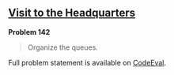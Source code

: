 [Visit to the Headquarters][ce]
-------------------------------

**Problem 142**

> Organize the queues.

Full problem statement is available on [CodeEval][ce].

[ce]: https://www.codeeval.com/browse/142/
      "View problem statement on CodeEval"
